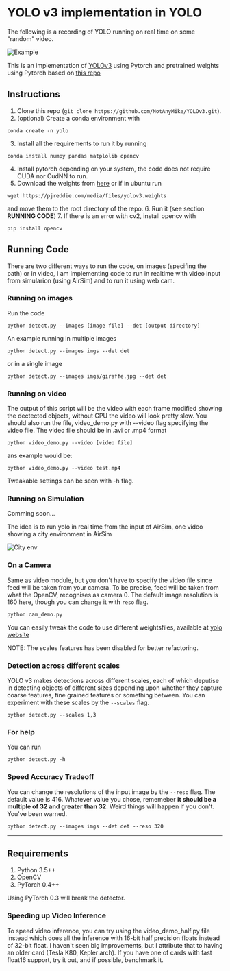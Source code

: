 # YOLO v3 implementation in YOLO

The following is a recording of YOLO running on real time on some "random" video.

![Example](example.gif)

This is an implementation of [YOLOv3](https://pjreddie.com/media/files/papers/YOLOv3.pdf) using Pytorch and pretrained weights using Pytorch based on [this repo](https://github.com/ayooshkathuria/pytorch-yolo-v3)

## Instructions 

1. Clone this repo (``git clone https://github.com/NotAnyMike/YOLOv3.git``).
2. (optional) Create a conda environment with
```
conda create -n yolo
```
3. Install all the requirements to run it by running
```
conda install numpy pandas matplolib opencv
```
4. Install pytorch depending on your system, the code does not require CUDA nor CudNN to run.
5. Download the weights from [here](https://pjreddie.com/media/files/yolov3.weights) or if in ubuntu run
```
wget https://pjreddie.com/media/files/yolov3.weights
```
and move them to the root directory of the repo.
6. Run it (see section **RUNNING CODE**)
7. If there is an error with cv2, install opencv with 
```
pip install opencv
```

## Running Code

There are two different ways to run the code, on images (specifing the path) or in video, I am implementing code to run in realtime with video input from simularion (using AirSim) and to run it using web cam.

### Running on images

Run the code

```
python detect.py --images [image file] --det [output directory]
```

An example running in multiple images

```
python detect.py --images imgs --det det 
```
or in a single image

```
python detect.py --images imgs/giraffe.jpg --det det
```


### Running on video

The output of this script will be the video with each frame modified showing the dectected objects, without GPU the video will look pretty slow. You should also run the file, video_demo.py with --video flag specifying the video file. The video file should be in .avi or .mp4 format

```
python video_demo.py --video [video file]
```

ans example would be:

```
python video_demo.py --video test.mp4
```

Tweakable settings can be seen with -h flag. 


### Running on Simulation

Comming soon...

The idea is to run yolo in real time from the input of AirSim, one video showing a city environment in AirSim

![City env](./airsim.gif)

### On a Camera
Same as video module, but you don't have to specify the video file since feed will be taken from your camera. To be precise, 
feed will be taken from what the OpenCV, recognises as camera 0. The default image resolution is 160 here, though you can change it with `reso` flag.

```
python cam_demo.py
```
You can easily tweak the code to use different weightsfiles, available at [yolo website](https://pjreddie.com/darknet/yolo/)

NOTE: The scales features has been disabled for better refactoring.

### Detection across different scales
YOLO v3 makes detections across different scales, each of which deputise in detecting objects of different sizes depending upon whether they capture coarse features, fine grained features or something between. You can experiment with these scales by the `--scales` flag. 

```
python detect.py --scales 1,3
```

### For help 

You can run
```
python detect.py -h
```

### Speed Accuracy Tradeoff
You can change the resolutions of the input image by the `--reso` flag. The default value is 416. Whatever value you chose, rememeber **it should be a multiple of 32 and greater than 32**. Weird things will happen if you don't. You've been warned. 

```
python detect.py --images imgs --det det --reso 320
```

---

## Requirements
1. Python 3.5++
2. OpenCV
3. PyTorch 0.4++

Using PyTorch 0.3 will break the detector.

### Speeding up Video Inference

To speed video inference, you can try using the video_demo_half.py file instead which does all the inference with 16-bit half 
precision floats instead of 32-bit float. I haven't seen big improvements, but I attribute that to having an older card 
(Tesla K80, Kepler arch). If you have one of cards with fast float16 support, try it out, and if possible, benchmark it. 


